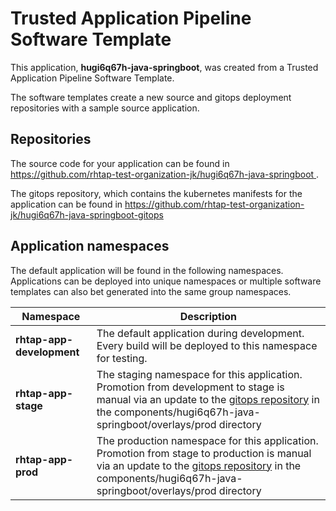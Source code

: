 # Trusted Application Pipeline Software Template

This application, **hugi6q67h-java-springboot**, was created from a Trusted Application Pipeline Software Template.

The software templates create a new source and gitops deployment repositories with a sample source application. 

## Repositories

The source code for your application can be found in [https://github.com/rhtap-test-organization-jk/hugi6q67h-java-springboot ](https://github.com/rhtap-test-organization-jk/hugi6q67h-java-springboot ).
 
The gitops repository, which contains the kubernetes manifests for the application can be found in 
[https://github.com/rhtap-test-organization-jk/hugi6q67h-java-springboot-gitops ](https://github.com/rhtap-test-organization-jk/hugi6q67h-java-springboot-gitops ) 

## Application namespaces 

The default application will be found in the following namespaces. Applications can be deployed into unique namespaces or multiple software templates can also bet generated into the same group namespaces.  

|  Namespace   |  Description   |  
| -------- | -------- |   
| **rhtap-app-development** | The default application during development. Every build will be deployed to this namespace for testing. | 
| **rhtap-app-stage** | The staging namespace for this application. Promotion from development to stage is manual via an update to the [gitops repository](https://github.com/rhtap-test-organization-jk/hugi6q67h-java-springboot-gitops ) in the components/hugi6q67h-java-springboot/overlays/prod directory |  
| **rhtap-app-prod** | The production namespace for this application. Promotion from stage to production is manual via an update to the [gitops repository](https://github.com/rhtap-test-organization-jk/hugi6q67h-java-springboot-gitops ) in the components/hugi6q67h-java-springboot/overlays/prod directory | 